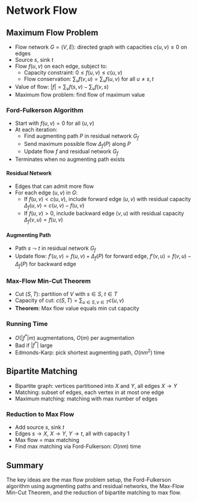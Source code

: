 # Network Flow

## Maximum Flow Problem
- Flow network $G = (V, E)$: directed graph with capacities $c(u,v) \geq 0$ on edges
- Source $s$, sink $t$
- Flow $f(u,v)$ on each edge, subject to:
  - Capacity constraint: $0 \leq f(u,v) \leq c(u,v)$
  - Flow conservation: $\sum_{v} f(v,u) = \sum_{v} f(u,v)$ for all $u \neq s,t$
- Value of flow: $|f| = \sum_{v} f(s,v) - \sum_{v} f(v,s)$
- Maximum flow problem: find flow of maximum value

### Ford-Fulkerson Algorithm
- Start with $f(u,v) = 0$ for all $(u,v)$
- At each iteration:
  - Find augmenting path $P$ in residual network $G_f$
  - Send maximum possible flow $\Delta_f(P)$ along $P$
  - Update flow $f$ and residual network $G_f$
- Terminates when no augmenting path exists

#### Residual Network  
- Edges that can admit more flow
- For each edge $(u,v)$ in $G$:
  - If $f(u,v) < c(u,v)$, include forward edge $(u,v)$ with residual capacity $\Delta_f(u,v) = c(u,v) - f(u,v)$
  - If $f(u,v) > 0$, include backward edge $(v,u)$ with residual capacity $\Delta_f(v,u) = f(u,v)$

#### Augmenting Path
- Path $s \leadsto t$ in residual network $G_f$ 
- Update flow: $f'(u,v) = f(u,v) + \Delta_f(P)$ for forward edge, $f'(v,u) = f(v,u) - \Delta_f(P)$ for backward edge

### Max-Flow Min-Cut Theorem
- Cut $(S,T)$: partition of $V$ with $s \in S$, $t \in T$
- Capacity of cut: $c(S,T) = \sum_{u \in S, v \in T} c(u,v)$   
- **Theorem**: Max flow value equals min cut capacity

### Running Time
- $O(|f^*| m)$ augmentations, $O(m)$ per augmentation
- Bad if $|f^*|$ large
- Edmonds-Karp: pick shortest augmenting path, $O(nm^2)$ time

## Bipartite Matching
- Bipartite graph: vertices partitioned into $X$ and $Y$, all edges $X \to Y$
- Matching: subset of edges, each vertex in at most one edge
- Maximum matching: matching with max number of edges

### Reduction to Max Flow
- Add source $s$, sink $t$
- Edges $s \to X$, $X \to Y$, $Y \to t$, all with capacity 1
- Max flow = max matching
- Find max matching via Ford-Fulkerson: $O(nm)$ time

## Summary

The key ideas are the max flow problem setup, the Ford-Fulkerson algorithm using augmenting paths and residual networks, the Max-Flow Min-Cut Theorem, and the reduction of bipartite matching to max flow.
